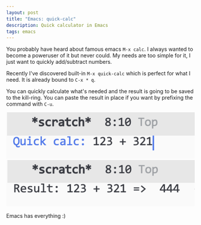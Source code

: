```yaml
---
layout: post
title: "Emacs: quick-calc"
description: Quick calculator in Emacs
tags: emacs
---
```


You probably have heard about famous emacs `M-x calc`.
I always wanted to become a poweruser of it but never could. My needs are too simple for it, I just want to quickly add/subtract numbers.

Recently I've discovered built-in `M-x quick-calc` which is perfect for what I need. It is already bound to `C-x * q`.

You can quickly calculate what's needed
and the result is going to be saved to the kill-ring. You can paste the result in place if you want by prefixing the command with `C-u`.

<a target="_blank" href="/assets/img/emacs-quick-calc-1.png"><img alt="emacs quick calc expression" src="/assets/img/emacs-quick-calc-1.png"/></a>
<a target="_blank" href="/assets/img/emacs-quick-calc-2.png"><img alt="emacs quick calc result" src="/assets/img/emacs-quick-calc-2.png"/></a>

Emacs has everything :)
